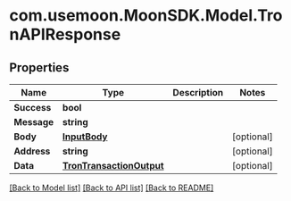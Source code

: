 # com.usemoon.MoonSDK.Model.TronAPIResponse

## Properties

Name | Type | Description | Notes
------------ | ------------- | ------------- | -------------
**Success** | **bool** |  | 
**Message** | **string** |  | 
**Body** | [**InputBody**](InputBody.md) |  | [optional] 
**Address** | **string** |  | [optional] 
**Data** | [**TronTransactionOutput**](TronTransactionOutput.md) |  | [optional] 

[[Back to Model list]](../README.md#documentation-for-models) [[Back to API list]](../README.md#documentation-for-api-endpoints) [[Back to README]](../README.md)

